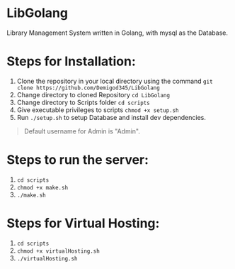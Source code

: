# LibGolang

Library Management System written in Golang, with mysql as the Database.

# Steps for Installation: 
1. Clone the repository in your local directory using the command `git clone https://github.com/Demigod345/LibGolang`
2. Change directory to cloned Repository `cd LibGolang`
3. Change directory to Scripts folder `cd scripts`
4. Give executable privileges to scripts `chmod +x setup.sh `
5. Run `./setup.sh` to setup Database and install dev dependencies. 


> Default username for Admin is "Admin".

# Steps to run the server:
1. `cd scripts`
2. `chmod +x make.sh`
3. `./make.sh`

# Steps for Virtual Hosting:
1. `cd scripts`
2. `chmod +x virtualHosting.sh`
3. `./virtualHosting.sh`

